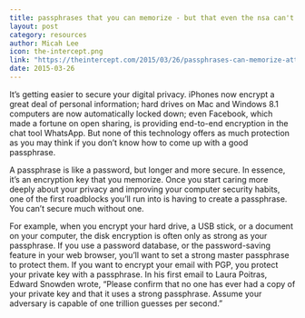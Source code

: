 ```yaml
---
title: passphrases that you can memorize - but that even the nsa can't guess.
layout: post
category: resources
author: Micah Lee
icon: the-intercept.png
link: "https://theintercept.com/2015/03/26/passphrases-can-memorize-attackers-cant-guess/"
date: 2015-03-26
---
```


It’s getting easier to secure your digital privacy. iPhones now encrypt a great
deal of personal information; hard drives on Mac and Windows 8.1 computers are
now automatically locked down; even Facebook, which made a fortune on open
sharing, is providing end-to-end encryption in the chat tool WhatsApp. But none
of this technology offers as much protection as you may think if you don’t know
how to come up with a good passphrase.  

A passphrase is like a password, but longer and more secure. In essence, it’s
an encryption key that you memorize. Once you start caring more deeply about
your privacy and improving your computer security habits, one of the first
roadblocks you’ll run into is having to create a passphrase. You can’t secure
much without one.  

For example, when you encrypt your hard drive, a USB stick, or a document on
your computer, the disk encryption is often only as strong as your passphrase.
If you use a password database, or the password-saving feature in your web
browser, you’ll want to set a strong master passphrase to protect them. If you
want to encrypt your email with PGP, you protect your private key with a
passphrase. In his first email to Laura Poitras, Edward Snowden wrote, “Please
confirm that no one has ever had a copy of your private key and that it uses a
strong passphrase. Assume your adversary is capable of one trillion guesses per
second.”  

